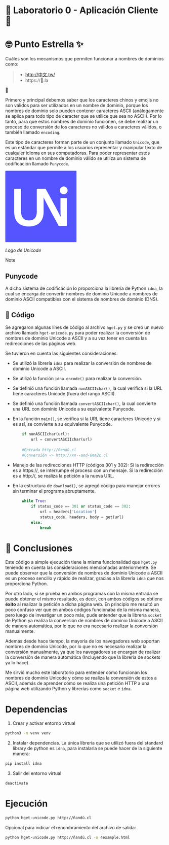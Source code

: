 # 🧪 Laboratorio 0 - Aplicación Cliente 👤

# 🤓 Punto Estrella ✨

Cuáles son los mecanismos que permiten funcionar a nombres de dominios como:

> - http://中文.tw/
> - https://💩.la

🤔

Primero y principal debemos saber que los caracteres chinos y emojis no son válidos para ser utilizados en un nombre de dominio, porque los nombres de dominio solo pueden contener caracteres ASCII (análogamente se aplica para todo tipo de caracter que se utilice que sea no ASCII). Por lo tanto, para que estos nombres de dominio funcionen, se debe realizar un proceso de conversión de los caracteres no válidos a caracteres válidos, o también llamado `encoding`.

Este tipo de caracteres forman parte de un conjunto llamado `Unicode`, que es un estándar que permite a los usuarios representar y manipular texto de cualquier idioma en sus computadoras. Para poder representar estos caracteres en un nombre de dominio válido se utiliza un sistema de codificación llamado `Punycode`.

![img](./imgs/1.png)

_Logo de Unicode_

> [!NOTE]
>
> ## Punycode
>
> A dicho sistema de codificación lo proporciona la librería de Python `idna`, la cual
> se encarga de convertir nombres de dominio Unicode a nombres de dominio ASCII compatibles con el sistema de nombres de dominio (DNS).

## 🐍 Código

Se agregaron algunas línes de código al archivo `hget.py` y se creó un nuevo archivo llamado `hget-unicode.py` para poder realizar la conversión de nombres de dominio Unicode a ASCII y a su vez tener en cuenta las redirecciones de las páginas web.

Se tuvieron en cuenta las siguientes consideraciones:

- Se utilizó la librería `idna` para realizar la conversión de nombres de dominio Unicode a ASCII.
- Se utilizó la función `idna.encode()` para realizar la conversión.
- Se definió una función llamada `nonASCIIchar()`, la cual verifica si la URL tiene caracteres Unicode (fuera del rango ASCII).
- Se definió una función llamada `convertASCIIchar()`, la cual convierte una URL con dominio Unicode a su equivalente Punycode.
- En la función `main()`, se verifica si la URL tiene caracteres Unicode y si es así, se convierte a su equivalente Punycode.

  ```python
      if nonASCIIchar(url):
          url = convertASCIIchar(url)

      #Entrada http://ñandú.cl
      #Conversión -> http://xn--and-6ma2c.cl
  ```

- Manejo de las redirecciones HTTP (códigos 301 y 302): Si la redirección es a https://, se interrumpe el proceso con un mensaje. Si la redirección es a http://, se realiza la petición a la nueva URL.
- En la estructura de `download()`, se agregó código para manejar errores sin terminar el programa abruptamente.

  ```python
      while True:
          if status_code == 301 or status_code == 302:
              url = headers['Location']
              status_code, headers, body = get(url)
          else:
              break
  ```

# 🫡 Conclusiones

Este código a simple ejecución tiene la misma funcionalidad que `hget.py` teniendo en cuenta las consideraciones mencionadas anteriormente. Se puede observar que la conversión de nombres de dominio Unicode a ASCII es un proceso sencillo y rápido de realizar, gracias a la librería `idna` que nos proporciona Python.

Por otro lado, si se prueba en ambos programas con la misma entrada se puede obtener el mismo resultado, es decir, con ambos códigos se obtiene **éxito** al realizar la petición a dicha página web. En principio me resultó un poco confuso ver que en ambos códigos funcionaba de la misma manera, pero luego de investigar un poco más, pude entender que la librería `socket` de Python ya realiza la conversión de nombres de dominio Unicode a ASCII de manera automática, por lo que no era necesario realizar la conversión manualmente.

Además desde hace tiempo, la mayoría de los navegadores web soportan nombres de dominio Unicode, por lo que no es necesario realizar la conversión manualmente, ya que los navegadores se encargan de realizar la conversión de manera automática (Incluyendo que la librería de sockets ya lo hace).

Me sirvió mucho este laboratorio para entender cómo funcionan los nombres de dominio Unicode y cómo se realiza la conversión de estos a ASCII, además de aprender cómo se realiza una petición HTTP a una página web utilizando Python y librerías como `socket` e `idna`.

# Dependencias

1. Crear y activar entorno virtual

```bash
python3 -m venv venv
```

2. Instalar dependencias. La única librería que se utilizó fuera del standard library de python es `idna`, para instalarla se puede hacer de la siguiente manera:

```bash
pip install idna
```

3. Salir del entorno virtual

```bash
deactivate
```

# Ejecución

```bash
python hget-unicode.py http://ñandú.cl
```

Opcional para indicar el renombramiento del archivo de salida:

```bash
python hget-unicode.py http://ñandú.cl -o 4example.html
```
